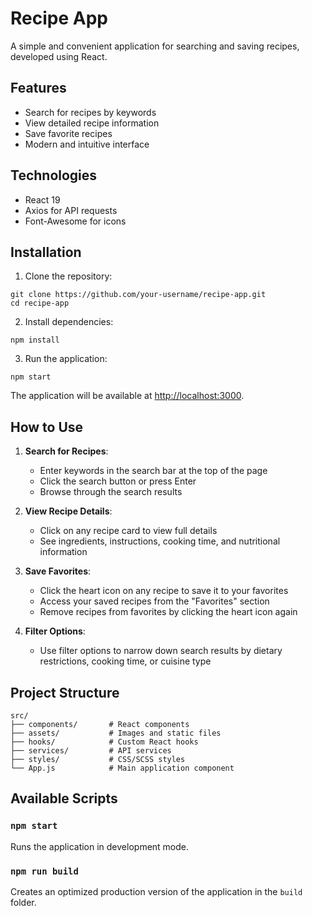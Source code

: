# Recipe App

A simple and convenient application for searching and saving recipes, developed using React.

## Features

- Search for recipes by keywords
- View detailed recipe information
- Save favorite recipes
- Modern and intuitive interface

## Technologies

- React 19
- Axios for API requests
- Font-Awesome for icons

## Installation

1. Clone the repository:

```
git clone https://github.com/your-username/recipe-app.git
cd recipe-app
```

2. Install dependencies:

```
npm install
```

3. Run the application:

```
npm start
```

The application will be available at [http://localhost:3000](http://localhost:3000).

## How to Use

1. **Search for Recipes**:

   - Enter keywords in the search bar at the top of the page
   - Click the search button or press Enter
   - Browse through the search results

2. **View Recipe Details**:

   - Click on any recipe card to view full details
   - See ingredients, instructions, cooking time, and nutritional information

3. **Save Favorites**:

   - Click the heart icon on any recipe to save it to your favorites
   - Access your saved recipes from the "Favorites" section
   - Remove recipes from favorites by clicking the heart icon again

4. **Filter Options**:
   - Use filter options to narrow down search results by dietary restrictions, cooking time, or cuisine type

## Project Structure

```
src/
├── components/       # React components
├── assets/           # Images and static files
├── hooks/            # Custom React hooks
├── services/         # API services
├── styles/           # CSS/SCSS styles
└── App.js            # Main application component
```

## Available Scripts

### `npm start`

Runs the application in development mode.

### `npm run build`

Creates an optimized production version of the application in the `build` folder.
